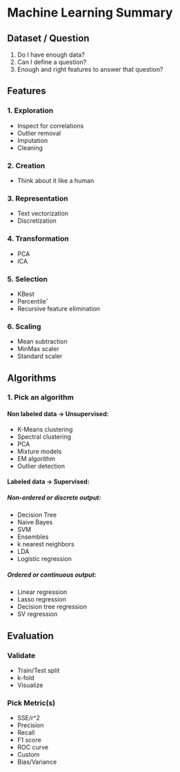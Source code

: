 # Machine Learning Summary

## Dataset / Question
  1. Do I have enough data?
  2. Can I define a question?
  3. Enough and right features to answer that question?

## Features
### 1. Exploration
  * Inspect for correlations
  * Outlier removal
  * Imputation
  * Cleaning
### 2. Creation
  * Think about it like a human
### 3. Representation
  * Text vectorization
  * Discretization
### 4. Transformation
  * PCA
  * ICA
### 5. Selection
  * KBest
  * Percentile˘
  * Recursive feature elimination
### 6. Scaling
  * Mean subtraction
  * MinMax scaler
  * Standard scaler

## Algorithms
### 1. Pick an algorithm
#### Non labeled data -> Unsupervised:
  * K-Means clustering
  * Spectral clustering
  * PCA
  * Mixture models
  * EM algorithm
  * Outlier detection
#### Labeled data -> Supervised:
##### Non-ordered or discrete output:
  * Decision Tree
  * Naive Bayes
  * SVM
  * Ensembles
  * k nearest neighbors
  * LDA
  * Logistic regression
##### Ordered or continuous output:
  * Linear regression
  * Lasso regression
  * Decision tree regression
  * SV regression

## Evaluation
### Validate
  * Train/Test split
  * k-fold
  * Visualize
### Pick Metric(s)
  * SSE/r^2
  * Precision
  * Recall
  * F1 score
  * ROC curve
  * Custom
  * Bias/Variance
